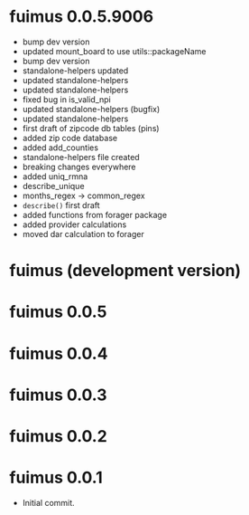 <!-- NEWS.md is maintained by https://cynkra.github.io/fledge, do not edit -->

# fuimus 0.0.5.9006

* bump dev version
* updated mount_board to use utils::packageName
* bump dev version
* standalone-helpers updated
* updated standalone-helpers
* updated standalone-helpers
* fixed bug in is_valid_npi
* updated standalone-helpers (bugfix)
* updated standalone-helpers
* first draft of zipcode db tables (pins)
* added zip code database
* added add_counties
* standalone-helpers file created
* breaking changes everywhere
* added uniq_rmna
* describe_unique
* months_regex -> common_regex
* `describe()` first draft
* added functions from forager package
* added provider calculations
* moved dar calculation to forager


# fuimus (development version)

# fuimus 0.0.5

# fuimus 0.0.4

# fuimus 0.0.3

# fuimus 0.0.2

# fuimus 0.0.1

* Initial commit.
